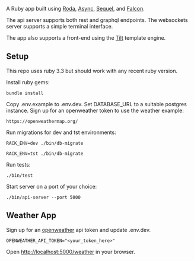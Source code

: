 A Ruby app built using [Roda](https://github.com/jeremyevans/roda), [Async](https://github.com/socketry/async), [Sequel](https://github.com/jeremyevans/sequel), and [Falcon](https://github.com/socketry/falcon).

The api server supports both rest and graphql endpoints.  The websockets server supports a simple terminal interface.

The app also supports a front-end using the [Tilt](https://github.com/rtomayko/tilt) template engine.

## Setup

This repo uses ruby 3.3 but should work with any recent ruby version.

Install ruby gems:

```
bundle install
```

Copy .env.example to .env.dev. Set DATABASE_URL to a suitable postgres instance.  Sign up for an openweather token to use the weather example:

```
https://openweathermap.org/
```

Run migrations for dev and tst environments:

```
RACK_ENV=dev ./bin/db-migrate

RACK_ENV=tst ./bin/db-migrate
```

Run tests:

```
./bin/test
```

Start server on a port of your choice:

```
./bin/api-server --port 5000
```


## Weather App

Sign up for an [openweather](https://openweathermap.org) api token and update .env.dev.

```
OPENWEATHER_API_TOKEN="<your_token_here>"
```

Open [http://localhost:5000/weather](http://localhost:5000/weather) in your browser.

